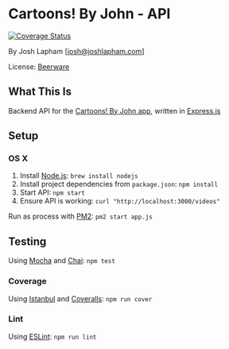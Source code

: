 # Cartoons! By John - API

[![Coverage Status](https://coveralls.io/repos/github/joshlapham/Cartoons-By-John-API/badge.svg?branch=master)](https://coveralls.io/github/joshlapham/Cartoons-By-John-API?branch=master)

By Josh Lapham [josh@joshlapham.com]

License: [Beerware](https://en.wikipedia.org/wiki/Beerware)

## What This Is

Backend API for the [Cartoons! By John app](https://appsto.re/au/OKBL1.i), written in [Express.js](http://expressjs.com/)

## Setup

### OS X

1. Install [Node.js](http://nodejs.org/): `brew install nodejs`
2. Install project dependencies from `package.json`: `npm install`
3. Start API: `npm start`
4. Ensure API is working: `curl "http://localhost:3000/videos"`

Run as process with [PM2](http://pm2.keymetrics.io/): `pm2 start app.js`

## Testing

Using [Mocha](http://mochajs.org/) and [Chai](http://chaijs.com/): `npm test`

### Coverage

Using [Istanbul](https://github.com/gotwarlost/istanbul) and [Coveralls](https://coveralls.io/): `npm run cover`

### Lint

Using [ESLint](http://eslint.org/): `npm run lint`
